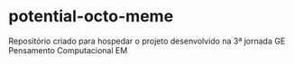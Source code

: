 # potential-octo-meme
Repositório criado para hospedar o projeto desenvolvido na 3ª jornada GE Pensamento Computacional EM
